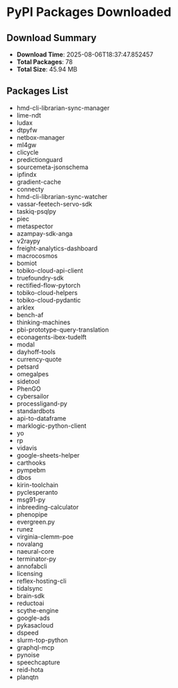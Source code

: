 # PyPI Packages Downloaded

## Download Summary
- **Download Time**: 2025-08-06T18:37:47.852457
- **Total Packages**: 78
- **Total Size**: 45.94 MB

## Packages List
- hmd-cli-librarian-sync-manager
- lime-ndt
- ludax
- dtpyfw
- netbox-manager
- ml4gw
- clicycle
- predictionguard
- sourcemeta-jsonschema
- ipfindx
- gradient-cache
- connecty
- hmd-cli-librarian-sync-watcher
- vassar-feetech-servo-sdk
- taskiq-psqlpy
- piec
- metaspector
- azampay-sdk-anga
- v2raypy
- freight-analytics-dashboard
- macrocosmos
- bomiot
- tobiko-cloud-api-client
- truefoundry-sdk
- rectified-flow-pytorch
- tobiko-cloud-helpers
- tobiko-cloud-pydantic
- arklex
- bench-af
- thinking-machines
- pbi-prototype-query-translation
- econagents-ibex-tudelft
- modal
- dayhoff-tools
- currency-quote
- petsard
- omegalpes
- sidetool
- PhenGO
- cybersailor
- processligand-py
- standardbots
- api-to-dataframe
- marklogic-python-client
- yo
- rp
- vidavis
- google-sheets-helper
- carthooks
- pympebm
- dbos
- kirin-toolchain
- pyclesperanto
- msg91-py
- inbreeding-calculator
- phenopipe
- evergreen.py
- runez
- virginia-clemm-poe
- novalang
- naeural-core
- terminator-py
- annofabcli
- licensing
- reflex-hosting-cli
- tidalsync
- brain-sdk
- reductoai
- scythe-engine
- google-ads
- pykasacloud
- dspeed
- slurm-top-python
- graphql-mcp
- pynoise
- speechcapture
- reid-hota
- planqtn
